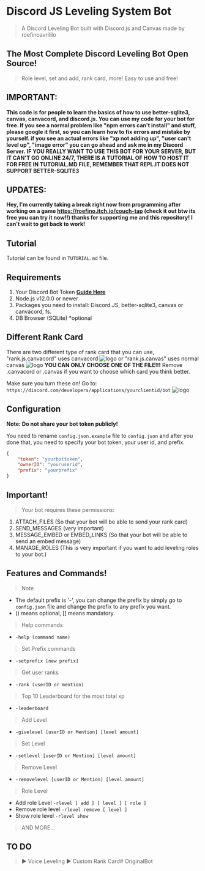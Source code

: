 # Discord JS Leveling System Bot
> A Discord Leveling Bot built with Discord.js and Canvas made by roefinoavrililo
## The Most Complete Discord Leveling Bot Open Source!
> Role level, set and add, rank card, more! Easy to use and free!

## IMPORTANT:
**This code is for people to learn the basics of how to use better-sqlite3, canvas, canvacord, and discord.js. You can use my code for your bot for free. If you see a normal problem like "npm errors can't install" and stuff, please google it first, so you can learn how to fix errors and mistake by yourself. if you see an actual errors like "xp not adding up", "user can't level up", "image error" you can go ahead and ask me in my Discord Server.**
**IF YOU REALLY WANT TO USE THIS BOT FOR YOUR SERVER, BUT IT CAN'T GO ONLINE 24/7, THERE IS A TUTORIAL OF HOW TO HOST IT FOR FREE IN TUTORIAL.MD FILE, REMEMBER THAT REPL.IT DOES NOT SUPPORT BETTER-SQLITE3**

## UPDATES:
**Hey, I'm currently taking a break right now from programming after working on a game https://roefino.itch.io/couch-tap (check it out btw its free you can try it now!!) thanks for supporting me and this repository! I can't wait to get back to work!**

## Tutorial
Tutorial can be found in `TUTORIAL.md` file.

## Requirements
1. Your Discord Bot Token **[Guide Here](https://discordjs.guide/preparations/setting-up-a-bot-application.html#creating-your-bot)**
2. Node.js v12.0.0 or newer
3. Packages you need to install: Discord.JS, better-sqlite3, canvas or canvacord, fs.
4. DB Browser (SQLite) *optional

## Different Rank Card
There are two different type of rank card that you can use, "rank.js.canvacord" uses canvacord ![logo](https://media.discordapp.net/attachments/740789315407183872/863914086642483210/RankCard.png) 
or "rank.js.canvas" uses normal canvas ![logo](https://media.discordapp.net/attachments/740789315407183872/863914700319358986/rank.png)
**YOU CAN ONLY CHOOSE ONE OF THE FILE!!!**
Remove .canvacord or .canvas if you want to choose which card you think better.

Make sure you turn these on! Go to: `https://discord.com/developers/applications/yourclientid/bot`
![logo](https://cdn.discordapp.com/attachments/740789315407183872/777849276150710282/unknown.png)

## Configuration
**Note: Do not share your bot token publicly!**

You need to rename `config.json.example` file to `config.json` and after you done that, you need to specify your bot token, your user id, and prefix.

```json
{
    "token": "yourbottoken",
    "ownerID": "youruserid",
    "prefix": "yourprefix"
}
```

## Important!
> Your bot requires these permissions: 
1. ATTACH_FILES (So that your bot will be able to send your rank card)
2. SEND_MESSAGES (very important)
3. MESSAGE_EMBED or EMBED_LINKS (So that your bot will be able to send an embed message)
4. MANAGE_ROLES (This is very important if you want to add leveling roles to your bot.)

## Features and Commands!

> Note
* The default prefix is '-', you can change the prefix by simply go to `config.json` file and change the prefix to any prefix you want.
* () means optional, [] means mandatory.

> Help commands
* `-help (command name)`

> Set Prefix commands
* `-setprefix [new prefix]`

> Get user ranks
* `-rank (userID or mention)`

> Top 10 Leaderboard for the most total xp
* `-leaderboard`

> Add Level
* `-givelevel [userID or Mention] [level amount]`

> Set Level
* `-setlevel [userID or Mention] [level amount]`

> Remove Level
* `-removelevel [userID or Mention] [level amount]`

> Role Level
* Add role Level
`-rlevel [ add ] [ level ] [ role ]`
* Remove role level
`-rlevel remove [ level ]`
* Show role level
`-rlevel show`

> AND MORE...


## TO DO
> ▶️ Voice Leveling
> ▶️ Custom Rank Card# OriginalBot
